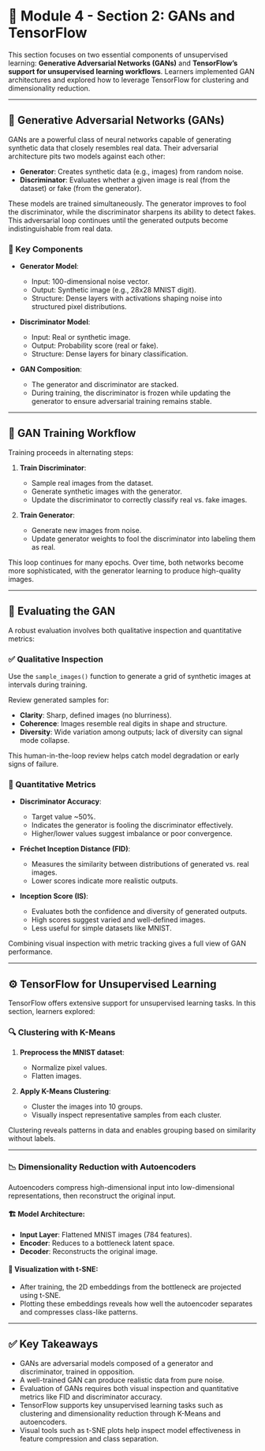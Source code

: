 # 🧠 Module 4 - Section 2: GANs and TensorFlow

This section focuses on two essential components of unsupervised learning: **Generative Adversarial Networks (GANs)** and **TensorFlow’s support for unsupervised learning workflows**. Learners implemented GAN architectures and explored how to leverage TensorFlow for clustering and dimensionality reduction.

---

## 🎨 Generative Adversarial Networks (GANs)

GANs are a powerful class of neural networks capable of generating synthetic data that closely resembles real data. Their adversarial architecture pits two models against each other:

- **Generator**: Creates synthetic data (e.g., images) from random noise.
- **Discriminator**: Evaluates whether a given image is real (from the dataset) or fake (from the generator).

These models are trained simultaneously. The generator improves to fool the discriminator, while the discriminator sharpens its ability to detect fakes. This adversarial loop continues until the generated outputs become indistinguishable from real data.

### 🧱 Key Components

- **Generator Model**:

  - Input: 100-dimensional noise vector.
  - Output: Synthetic image (e.g., 28x28 MNIST digit).
  - Structure: Dense layers with activations shaping noise into structured pixel distributions.

- **Discriminator Model**:

  - Input: Real or synthetic image.
  - Output: Probability score (real or fake).
  - Structure: Dense layers for binary classification.

- **GAN Composition**:
  - The generator and discriminator are stacked.
  - During training, the discriminator is frozen while updating the generator to ensure adversarial training remains stable.

---

## 🔁 GAN Training Workflow

Training proceeds in alternating steps:

1. **Train Discriminator**:

   - Sample real images from the dataset.
   - Generate synthetic images with the generator.
   - Update the discriminator to correctly classify real vs. fake images.

2. **Train Generator**:
   - Generate new images from noise.
   - Update generator weights to fool the discriminator into labeling them as real.

This loop continues for many epochs. Over time, both networks become more sophisticated, with the generator learning to produce high-quality images.

---

## 🧪 Evaluating the GAN

A robust evaluation involves both qualitative inspection and quantitative metrics:

### ✅ Qualitative Inspection

Use the `sample_images()` function to generate a grid of synthetic images at intervals during training.

Review generated samples for:

- **Clarity**: Sharp, defined images (no blurriness).
- **Coherence**: Images resemble real digits in shape and structure.
- **Diversity**: Wide variation among outputs; lack of diversity can signal mode collapse.

This human-in-the-loop review helps catch model degradation or early signs of failure.

### 📏 Quantitative Metrics

- **Discriminator Accuracy**:

  - Target value ~50%.
  - Indicates the generator is fooling the discriminator effectively.
  - Higher/lower values suggest imbalance or poor convergence.

- **Fréchet Inception Distance (FID)**:

  - Measures the similarity between distributions of generated vs. real images.
  - Lower scores indicate more realistic outputs.

- **Inception Score (IS)**:
  - Evaluates both the confidence and diversity of generated outputs.
  - High scores suggest varied and well-defined images.
  - Less useful for simple datasets like MNIST.

Combining visual inspection with metric tracking gives a full view of GAN performance.

---

## ⚙️ TensorFlow for Unsupervised Learning

TensorFlow offers extensive support for unsupervised learning tasks. In this section, learners explored:

### 🔍 Clustering with K-Means

1. **Preprocess the MNIST dataset**:

   - Normalize pixel values.
   - Flatten images.

2. **Apply K-Means Clustering**:
   - Cluster the images into 10 groups.
   - Visually inspect representative samples from each cluster.

Clustering reveals patterns in data and enables grouping based on similarity without labels.

---

### 📉 Dimensionality Reduction with Autoencoders

Autoencoders compress high-dimensional input into low-dimensional representations, then reconstruct the original input.

#### 🏗️ Model Architecture:

- **Input Layer**: Flattened MNIST images (784 features).
- **Encoder**: Reduces to a bottleneck latent space.
- **Decoder**: Reconstructs the original image.

#### 🧪 Visualization with t-SNE:

- After training, the 2D embeddings from the bottleneck are projected using t-SNE.
- Plotting these embeddings reveals how well the autoencoder separates and compresses class-like patterns.

---

## ✅ Key Takeaways

- GANs are adversarial models composed of a generator and discriminator, trained in opposition.
- A well-trained GAN can produce realistic data from pure noise.
- Evaluation of GANs requires both visual inspection and quantitative metrics like FID and discriminator accuracy.
- TensorFlow supports key unsupervised learning tasks such as clustering and dimensionality reduction through K-Means and autoencoders.
- Visual tools such as t-SNE plots help inspect model effectiveness in feature compression and class separation.
